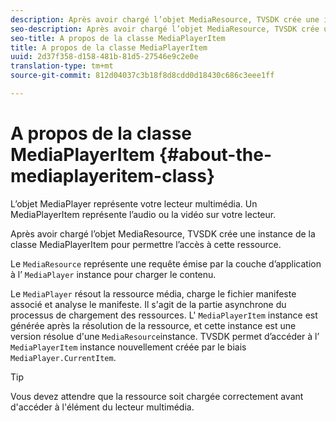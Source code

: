 ```yaml
---
description: Après avoir chargé l’objet MediaResource, TVSDK crée une instance de la classe MediaPlayerItem pour permettre l’accès à cette ressource.
seo-description: Après avoir chargé l’objet MediaResource, TVSDK crée une instance de la classe MediaPlayerItem pour permettre l’accès à cette ressource.
seo-title: A propos de la classe MediaPlayerItem
title: A propos de la classe MediaPlayerItem
uuid: 2d37f358-d158-481b-81d5-27546e9c2e0e
translation-type: tm+mt
source-git-commit: 812d04037c3b18f8d8cdd0d18430c686c3eee1ff

---
```



# A propos de la classe MediaPlayerItem {#about-the-mediaplayeritem-class}

L’objet MediaPlayer représente votre lecteur multimédia. Un MediaPlayerItem représente l’audio ou la vidéo sur votre lecteur.

Après avoir chargé l’objet MediaResource, TVSDK crée une instance de la classe MediaPlayerItem pour permettre l’accès à cette ressource.

Le `MediaResource` représente une requête émise par la couche d’application à l’ `MediaPlayer` instance pour charger le contenu.

Le `MediaPlayer` résout la ressource média, charge le fichier manifeste associé et analyse le manifeste. Il s&#39;agit de la partie asynchrone du processus de chargement des ressources. L&#39; `MediaPlayerItem` instance est générée après la résolution de la ressource, et cette instance est une version résolue d&#39;une `MediaResource`instance. TVSDK permet d’accéder à l’ `MediaPlayerItem` instance nouvellement créée par le biais `MediaPlayer.CurrentItem`.

>[!TIP]
>
>Vous devez attendre que la ressource soit chargée correctement avant d&#39;accéder à l&#39;élément du lecteur multimédia.